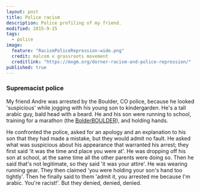 ```yaml
---
layout: post
title: Police racism
description: Police profiling of my friend.
modified: 2015-9-15
tags: 
  - police
image: 
  feature: "RacismPoliceRepression-wide.png"
  credit: malcom x grassroots movement
  creditlink: "https://mxgm.org/dorner-racism-and-police-repression/"
published: true
---
```



### Supremacist police

My friend Andre was arrested by the Boulder, CO police, because he looked 'suspicious' while jogging with his young son to kindergarden.  He's a tall arabic guy, bald head with a beard. He and his son were running to school, training for a marathon (the [BolderBOULDER](http://www.bolderboulder.com/)), and holding hands.

He confronted the police, asked for an apology and an explanation to his son that they had made a mistake, but they would admit no fault.  He asked what was suspicious about his appearance that warranted his arrest; they first said 'it was the time and place you were at'.  He was dropping off his son at school, at the same time all the other parents were doing so.  Then he said that's not legitimate, so they said 'it was your attire'.  He was wearing running gear.  They then claimed 'you were holding your son's hand too tightly'.  Then he finally said to them 'admit it, you arrested me because I'm arabic.  You're racist!'.   But they denied, denied, denied.
